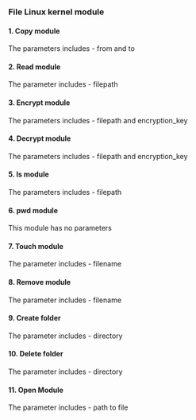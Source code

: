 ### File Linux kernel module
#### 1. Copy module
The parameters includes - from and to
#### 2. Read module
The parameter includes - filepath
#### 3. Encrypt module
The parameters includes - filepath and encryption_key
#### 4. Decrypt module
The parameters includes - filepath and encryption_key
#### 5. ls module
The parameters includes - filepath
#### 6. pwd module
This module has no parameters
#### 7. Touch module
The parameter includes - filename
#### 8. Remove module
The parameter includes - filename
#### 9. Create folder
The parameter includes - directory
#### 10. Delete folder
The parameter includes - directory
#### 11. Open Module
The parameter includes - path to file
